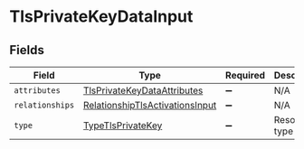 # TlsPrivateKeyDataInput


## Fields

| Field                                                                                     | Type                                                                                      | Required                                                                                  | Description                                                                               |
| ----------------------------------------------------------------------------------------- | ----------------------------------------------------------------------------------------- | ----------------------------------------------------------------------------------------- | ----------------------------------------------------------------------------------------- |
| `attributes`                                                                              | [TlsPrivateKeyDataAttributes](../../models/shared/tlsprivatekeydataattributes.md)         | :heavy_minus_sign:                                                                        | N/A                                                                                       |
| `relationships`                                                                           | [RelationshipTlsActivationsInput](../../models/shared/relationshiptlsactivationsinput.md) | :heavy_minus_sign:                                                                        | N/A                                                                                       |
| `type`                                                                                    | [TypeTlsPrivateKey](../../models/shared/typetlsprivatekey.md)                             | :heavy_minus_sign:                                                                        | Resource type                                                                             |